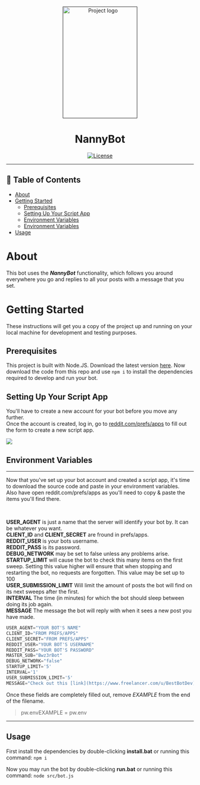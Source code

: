 <p align="center">
  <a href="" rel="noopener">
 <img width=200px height=300px src="https://imgur.com/ciey6EG.jpg" alt="Project logo"></a>
</p>

<h1 align="center">NannyBot</h1>

<div align="center">

[![License](https://img.shields.io/badge/license-MIT-blue.svg)](/LICENSE)

</div>

---


## 📝 Table of Contents

- [About](#about)
- [Getting Started](#getting_started)
  - [Prerequisites](#prereq)
  - [Setting Up Your Script App](#script_app)
  - [Environment Variables](#env_var)
  - [Environment Variables](#env_var)
- [Usage](#usage)


# About <a name = "about"></a>

This bot uses the *___NannyBot___* functionality, which follows you around everywhere you go and replies to all your posts with a message that you set.



# Getting Started <a name = "getting_started"></a>

These instructions will get you a copy of the project up and running on your local machine for development and testing purposes.

## Prerequisites <a name = "prereq"></a>

This project is built with Node.JS. Download the latest version [here](https://nodejs.org/en/download/). Now download the code from this repo and use `npm i` to install the dependencies required to develop and run your bot.


## Setting Up Your Script App <a name = "script_app"></a>

You'll have to create a new account for your bot before you move any further.\
Once the account is created, log in, go to [reddit.com/prefs/apps](https://www.reddit.com/prefs/apps) to fill out the form to create a new script app.


<img src='https://i.imgur.com/yq8akJ7.png'>

## Environment Variables <a name = "env_var"></a>
-----

Now that you've set up your bot account and created a script app, it's time to download the source code and paste in your environment variables.\
Also have open reddit.com/prefs/apps as you'll need to copy & paste the items you'll find there.

<br>

__USER_AGENT__ is just a name that the server will identify your bot by. It can be whatever you want.\
__CLIENT_ID__ and __CLIENT_SECRET__ are fround in prefs/apps.\
__REDDIT_USER__ is your bots username.\
__REDDIT_PASS__ is its password.\
__DEBUG_NETWORK__ may be set to false unless any problems arise.\
__STARTUP_LIMIT__ will cause the bot to check this many items on the first sweep. Setting this value higher will ensure that when stopping and restarting the bot, no requests are forgotten. This value may be set up to 100\
__USER_SUBMISSION_LIMIT__ Will limit the amount of posts the bot will find on its next sweeps after the first.\
__INTERVAL__ The time (in minutes) for which the bot should sleep between doing its job again.\
__MESSAGE__ The message the bot will reply with when it sees a new post you have made.



```javascript
USER_AGENT="YOUR BOT'S NAME"
CLIENT_ID="FROM PREFS/APPS"
CLIENT_SECRET="FROM PREFS/APPS"
REDDIT_USER="YOUR BOT'S USERNAME"
REDDIT_PASS="YOUR BOT'S PASSWORD"
MASTER_SUB="Bwz3rBot"
DEBUG_NETWORK="false"
STARTUP_LIMIT='5'
INTERVAL='1'
USER_SUBMISSION_LIMIT='5'
MESSAGE="Check out this [link](https://www.freelancer.com/u/BestBotDev)!!"
```


    


Once these fields are completely filled out, remove <i>EXAMPLE</i> from the end of the filename.


> pw.envEXAMPLE = pw.env
_____

## Usage <a name = "env_var"></a>

First install the dependencies by double-clicking __install.bat__ or running this command: `npm i`

Now you may run the bot by double-clicking __run.bat__ or running this command: `node src/bot.js`